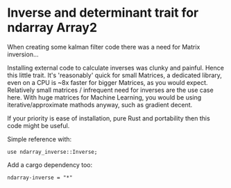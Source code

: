 # Inverse and determinant trait for ndarray Array2

When creating some kalman filter code there was a need for Matrix inversion...

Installing external code to calculate inverses was clunky and painful. Hence
this little trait. It's 'reasonably' quick for small Matrices, a dedicated
library, even on a CPU is ~8x faster for bigger Matrices, as you would expect.
Relatively small matrices / infrequent need for inverses are the use case here.
With huge matrices for Machine Learning, you would be using
iterative/approximate mathods anyway, such as gradient decent. 

If your priority is ease of installation, pure Rust and portability then this
code might be useful.

Simple reference with:
```
use ndarray_inverse::Inverse;
```

Add a cargo dependency too:
```
ndarray-inverse = "*"
```
